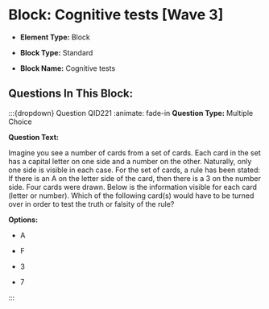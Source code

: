 # Block: Cognitive tests  [Wave 3]



- **Element Type:** Block


- **Block Type:** Standard


- **Block Name:** Cognitive tests 


## Questions In This Block:


:::{dropdown} Question QID221
:animate: fade-in
**Question Type:** Multiple Choice

**Question Text:**

Imagine you see a number of cards from a set of cards. Each card in the set has a capital letter on one side and a number on the other. Naturally, only one side is visible in each case. For the set of cards, a rule has been stated: If there is an A on the letter side of the card, then there is a 3 on the number side. Four cards were drawn. Below is the information visible for each card (letter or number). Which of the following card(s) would have to be turned over in order to test the truth or falsity of the rule?

**Options:**

* A

* F

* 3

* 7


:::



